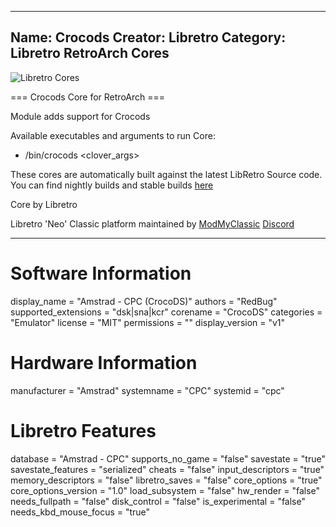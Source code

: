 -----------------------
Name: Crocods
Creator: Libretro
Category: Libretro RetroArch Cores
-----------------------
![Libretro Cores](https://modmyclassic.com/wp-content/uploads/2020/06/LibRetroNeoCoresSmall.png)

=== Crocods Core for RetroArch ===

Module adds support for Crocods

Available executables and arguments to run Core:
- /bin/crocods <rom> <clover_args>

These cores are automatically built against the latest LibRetro Source code. You can find nightly builds and stable builds [here](https://modmyclassic.com/hmodcores)

Core by Libretro

Libretro 'Neo' Classic platform maintained by [ModMyClassic](https://modmyclassic.com) [Discord](https://modmyclassic.com/discord)

-----------------------

# Software Information
display_name = "Amstrad - CPC (CrocoDS)"
authors = "RedBug"
supported_extensions = "dsk|sna|kcr"
corename = "CrocoDS"
categories = "Emulator"
license = "MIT"
permissions = ""
display_version = "v1"

# Hardware Information
manufacturer = "Amstrad"
systemname = "CPC"
systemid = "cpc"

# Libretro Features
database = "Amstrad - CPC"
supports_no_game = "false"
savestate = "true"
savestate_features = "serialized"
cheats = "false"
input_descriptors = "true"
memory_descriptors = "false"
libretro_saves = "false"
core_options = "true"
core_options_version = "1.0"
load_subsystem = "false"
hw_render = "false"
needs_fullpath = "false"
disk_control = "false"
is_experimental = "false"
needs_kbd_mouse_focus = "true"
